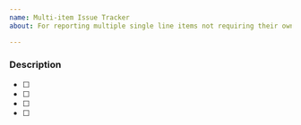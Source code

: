 ```yaml
---
name: Multi-item Issue Tracker
about: For reporting multiple single line items not requiring their own ticket

---
```


### Description

- [ ]
- [ ]
- [ ]
- [ ]
